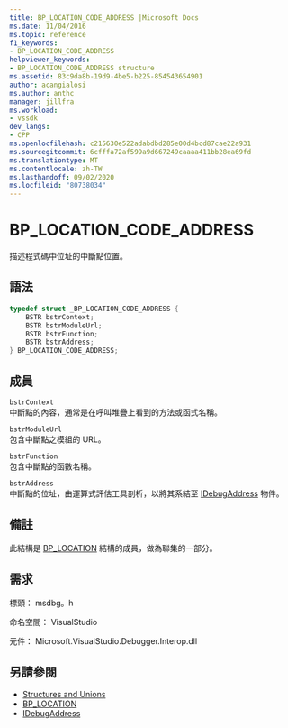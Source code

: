 ```yaml
---
title: BP_LOCATION_CODE_ADDRESS |Microsoft Docs
ms.date: 11/04/2016
ms.topic: reference
f1_keywords:
- BP_LOCATION_CODE_ADDRESS
helpviewer_keywords:
- BP_LOCATION_CODE_ADDRESS structure
ms.assetid: 83c9da8b-19d9-4be5-b225-854543654901
author: acangialosi
ms.author: anthc
manager: jillfra
ms.workload:
- vssdk
dev_langs:
- CPP
ms.openlocfilehash: c215630e522adabdbd285e00d4bcd87cae22a931
ms.sourcegitcommit: 6cfffa72af599a9d667249caaaa411bb28ea69fd
ms.translationtype: MT
ms.contentlocale: zh-TW
ms.lasthandoff: 09/02/2020
ms.locfileid: "80738034"
---
```

# <a name="bp_location_code_address"></a>BP_LOCATION_CODE_ADDRESS
描述程式碼中位址的中斷點位置。

## <a name="syntax"></a>語法

```cpp
typedef struct _BP_LOCATION_CODE_ADDRESS {
    BSTR bstrContext;
    BSTR bstrModuleUrl;
    BSTR bstrFunction;
    BSTR bstrAddress;
} BP_LOCATION_CODE_ADDRESS;
```

## <a name="members"></a>成員
`bstrContext`\
中斷點的內容，通常是在呼叫堆疊上看到的方法或函式名稱。

`bstrModuleUrl`\
包含中斷點之模組的 URL。

`bstrFunction`\
包含中斷點的函數名稱。

`bstrAddress`\
中斷點的位址，由運算式評估工具剖析，以將其系結至 [IDebugAddress](../../../extensibility/debugger/reference/idebugaddress.md) 物件。

## <a name="remarks"></a>備註
此結構是 [BP_LOCATION](../../../extensibility/debugger/reference/bp-location.md) 結構的成員，做為聯集的一部分。

## <a name="requirements"></a>需求
標頭： msdbg。h

命名空間： VisualStudio

元件： Microsoft.VisualStudio.Debugger.Interop.dll

## <a name="see-also"></a>另請參閱
- [Structures and Unions](../../../extensibility/debugger/reference/structures-and-unions.md)
- [BP_LOCATION](../../../extensibility/debugger/reference/bp-location.md)
- [IDebugAddress](../../../extensibility/debugger/reference/idebugaddress.md)
